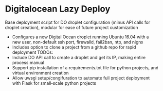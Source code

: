 # Digitalocean Lazy Deploy

Base deployment script for DO droplet configuration (minus API calls for droplet creation), modular for ease of future project customization
* Configures a new Digital Ocean droplet running Ubuntu 16.04 with a new user, non-default ssh port, firewalld, fail2ban, ntp, and nignx
* Includes option to clone a project from a github repo for rapid deployment
TODOs: 
* Include DO API call to create a droplet and get its IP, making entire process manual
* Support pip installation of a requirements.txt file for python projects, and virtual environment creation
* Allow uwsgi setup/congifuration to automate full project deployment with Flask for small-scale python projects